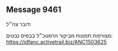 ## Message 9461

דובר צה״ל: 

מצורפות תמונות מביקור הרמטכ״ל בבסיס נבטים: https://idfanc.activetrail.biz/ANC1503625

